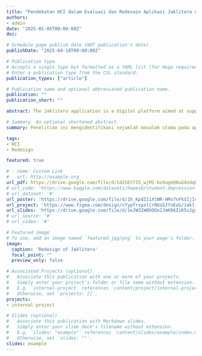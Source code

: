 ```yaml
---
title: "Pendekatan HCI dalam Evaluasi dan Redesain Aplikasi Jaklitera untuk Peningkatan UX"
authors:
- admin
date: "2025-01-05T00:00:00Z"
doi: 

# Schedule page publish date (NOT publication's date).
publishDate: "2025-04-18T00:00:00Z"

# Publication type.
# Accepts a single type but formatted as a YAML list (for Hugo requirements).
# Enter a publication type from the CSL standard.
publication_types: ["article"]

# Publication name and optional abbreviated publication name.
publication: ""
publication_short: ""

abstract: The Jaklitera application is a digital platform aimed at supporting literacy among Jakarta residents through features such as digital book collections, online borrowing, and literacy-related information. However, the application faces challenges in usability, including unintuitive navigation, inconsistent design, and a lack of clear user guidance. This study evaluates and improves the quality of the user interface (UI) and user experience (UX) of the Jaklitera application using a Human-Computer Interaction (HCI) approach. Methods employed include heuristic evaluation based on Nielsen's 10 principles, interviews with active users, interface redesign using Figma, and measuring user satisfaction through the System Usability Scale (SUS). The research aimed to identify usability issues that hinder user engagement and propose targeted solutions through iterative design improvements. The redesign process addressed critical areas, including reorganizing the navigation menu, improving visual layouts for clarity, and introducing onboarding features to guide new users. Efforts were also made to enhance the application’s accessibility, ensuring inclusivity for a broader range of users, including those with limited digital literacy. User interviews provided insights into expectations, highlighting that aesthetics, functionality, and ease of access were top priorities for improving the user experience. After implementing the HCI-based redesign, the SUS score increased significantly to 84.64, indicating improvements in efficiency, effectiveness, and user satisfaction. This study demonstrates how applying HCI principles can lead to more user-centered digital platforms, encouraging sustainable usage and fostering literacy among the community. The findings and redesign process offer insights for developing more inclusive, user-friendly digital literacy applications.

# Summary. An optional shortened abstract.
summary: Penelitian ini mengidentifikasi sejumlah masalah utama pada aplikasi Jaklitera melalui evaluasi awal yang melibatkan wawancara dengan pengguna aktif. Masalah-masalah tersebut meliputi desain visual yang kurang konsisten, navigasi yang tidak intuitif, dan penggunaan bahasa yang membingungkan. Selain itu, beberapa fitur, seperti sistem reservasi dan QR scanner, dinilai kurang efisien karena membutuhkan terlalu banyak langkah atau mengarahkan ke laman eksternal. Kekurangan-kekurangan ini memengaruhi pengalaman pengguna secara keseluruhan dan menjadi hambatan dalam mencapai tujuan aplikasi sebagai platform literasi masyarakat. Redesain aplikasi dilakukan dalam dua tahap menggunakan prinsip Human-Computer Interaction (HCI). Redesain pertama berfokus pada meningkatkan konsistensi desain, menambahkan fitur baru seperti tombol "pinjam lagi", serta menyederhanakan tata letak agar lebih estetis dan mudah digunakan. Setelah itu, evaluasi heuristik dilakukan untuk mengidentifikasi masalah yang tersisa, seperti kurangnya scrollbar dan notifikasi untuk fitur yang memerlukan verifikasi anggota. Redesain kedua diselesaikan dengan mengatasi temuan ini dan menyempurnakan fitur-fitur tambahan. Evaluasi akhir dilakukan menggunakan System Usability Scale (SUS) dengan melibatkan 7 responden. Hasil evaluasi menunjukkan rata-rata skor SUS sebesar 84,64, yang masuk dalam kategori "excellent". Responden menilai aplikasi yang telah didesain ulang lebih mudah digunakan, efisien, dan memiliki tampilan yang lebih menarik. Fitur-fitur baru, seperti highlight pada event dan perbaikan navigasi, juga mendapat respon positif. Keseluruhan penelitian menunjukkan bahwa pendekatan berbasis HCI dan iterasi desain dapat secara signifikan meningkatkan pengalaman pengguna. Redesain yang dilakukan tidak hanya berhasil menyelesaikan masalah usability tetapi juga meningkatkan kepuasan pengguna dan potensi keberlanjutan penggunaan aplikasi Jaklitera sebagai platform literasi digital yang andal dan efisien.

tags:
- HCI
- Redesign

featured: true

# - name: Custom Link
#   url: http://example.org
url_pdf: https://drive.google.com/file/d/1d2SEtT15_wjM1-bz6ogeQ0uG4ndqDiXL/view?usp=drive_link 
# url_code: 'https://www.kaggle.com/datasets/hopesb/student-depression-dataset'
# url_dataset: '#'
url_poster: 'https://drive.google.com/file/d/1h_KpdIIiXtWR-HMv7nFkSIjI4Ijwz6lX/view?usp=drive_link'
url_project: 'https://www.figma.com/design/vTypfrspxlCrNUiGJfnEoG/Jaklitera?node-id=53-1388&t=E9hRwvu900Xop4Ap-1'
url_slides: 'https://drive.google.com/file/d/1eJW3IW8hDOn2JmK06ZiK5s2gxFAzudYw/view?usp=drive_link'
# url_source: '#'
# url_video: '#'

# Featured image
# To use, add an image named `featured.jpg/png` to your page's folder. 
image:
  caption: 'Redesign of Jaklitera'
  focal_point: ""
  preview_only: false

# Associated Projects (optional).
#   Associate this publication with one or more of your projects.
#   Simply enter your project's folder or file name without extension.
#   E.g. `internal-project` references `content/project/internal-project/index.md`.
#   Otherwise, set `projects: []`.
projects:
- internal-project

# Slides (optional).
#   Associate this publication with Markdown slides.
#   Simply enter your slide deck's filename without extension.
#   E.g. `slides: "example"` references `content/slides/example/index.md`.
#   Otherwise, set `slides: ""`.
slides: example
---
```

